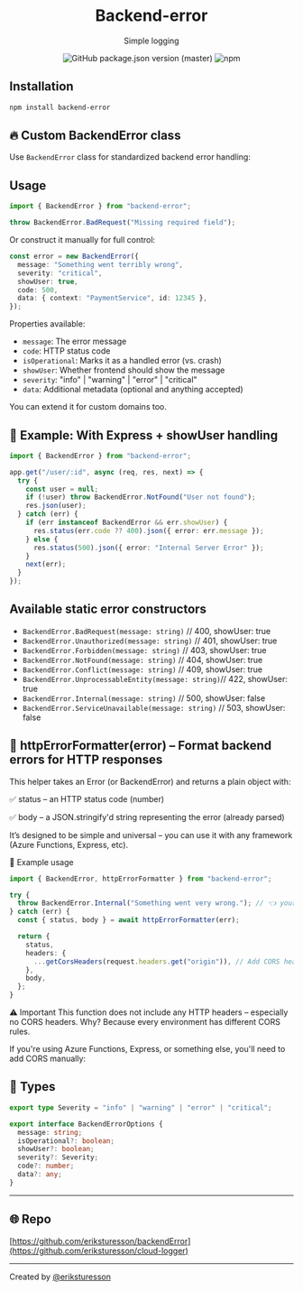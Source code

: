 <center>

# Backend-error

Simple logging

<img alt="GitHub package.json version (master)" src="https://img.shields.io/github/package-json/v/eriksturesson/backendError/master">
<img alt="npm" src="https://img.shields.io/npm/dy/backend-error?label=npm%20downloads">

</center>

## Installation

```bash
npm install backend-error
```

## 🔥 Custom BackendError class

Use `BackendError` class for standardized backend error handling:

## Usage

```ts
import { BackendError } from "backend-error";

throw BackendError.BadRequest("Missing required field");
```

Or construct it manually for full control:

```ts
const error = new BackendError({
  message: "Something went terribly wrong",
  severity: "critical",
  showUser: true,
  code: 500,
  data: { context: "PaymentService", id: 12345 },
});
```

Properties available:

- `message`: The error message
- `code`: HTTP status code
- `isOperational`: Marks it as a handled error (vs. crash)
- `showUser`: Whether frontend should show the message
- `severity`: "info" | "warning" | "error" | "critical"
- `data`: Additional metadata (optional and anything accepted)

You can extend it for custom domains too.

## 🧠 Example: With Express + showUser handling

```ts
import { BackendError } from "backend-error";

app.get("/user/:id", async (req, res, next) => {
  try {
    const user = null;
    if (!user) throw BackendError.NotFound("User not found");
    res.json(user);
  } catch (err) {
    if (err instanceof BackendError && err.showUser) {
      res.status(err.code ?? 400).json({ error: err.message });
    } else {
      res.status(500).json({ error: "Internal Server Error" });
    }
    next(err);
  }
});
```

## Available static error constructors

- `BackendError.BadRequest(message: string)` // 400, showUser: true
- `BackendError.Unauthorized(message: string)` // 401, showUser: true
- `BackendError.Forbidden(message: string)` // 403, showUser: true
- `BackendError.NotFound(message: string)` // 404, showUser: true
- `BackendError.Conflict(message: string)` // 409, showUser: true
- `BackendError.UnprocessableEntity(message: string)`// 422, showUser: true
- `BackendError.Internal(message: string)` // 500, showUser: false
- `BackendError.ServiceUnavailable(message: string)` // 503, showUser: false

## 🧩 httpErrorFormatter(error) – Format backend errors for HTTP responses

This helper takes an Error (or BackendError) and returns a plain object with:

✅ status – an HTTP status code (number)

✅ body – a JSON.stringify'd string representing the error (already parsed)

It’s designed to be simple and universal – you can use it with any framework (Azure Functions, Express, etc).

🔧 Example usage

```ts
import { BackendError, httpErrorFormatter } from "backend-error";

try {
  throw BackendError.Internal("Something went very wrong."); // 👈 your static factory pattern
} catch (err) {
  const { status, body } = await httpErrorFormatter(err);

  return {
    status,
    headers: {
      ...getCorsHeaders(request.headers.get("origin")), // Add CORS headers yourself
    },
    body,
  };
}
```

⚠️ Important
This function does not include any HTTP headers – especially no CORS headers.
Why? Because every environment has different CORS rules.

If you're using Azure Functions, Express, or something else, you'll need to add CORS manually:

## 🧩 Types

```ts
export type Severity = "info" | "warning" | "error" | "critical";
```

```ts
export interface BackendErrorOptions {
  message: string;
  isOperational?: boolean;
  showUser?: boolean;
  severity?: Severity;
  code?: number;
  data?: any;
}
```

---

## 🌐 Repo

[https://github.com/eriksturesson/backendError](https://github.com/eriksturesson/cloud-logger)

---

Created by [@eriksturesson](https://eriksturesson.se)

